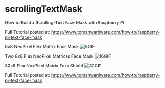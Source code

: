 # scrollingTextMask
How to Build a Scrolling-Text Face Mask with Raspberry Pi

Full Tutorial posted at: https://www.tomshwardware.com/how-to/raspberry-pi-text-face-mask 

8x8 NeoPixel Flex Matrix Face Mask
![8GIF](https://github.com/carolinedunn/scrollingTextMask/blob/master/gif/8-hello.gif)

Two 8x8 Flex NeoPixel Matrices Face Mask
![16GIF](https://github.com/carolinedunn/scrollingTextMask/blob/master/gif/16-himynameis.gif)

32x8 Flex NeoPixel Matrix Face Shield
![32GIF](https://github.com/carolinedunn/scrollingTextMask/blob/master/gif/32-shield.gif)

Full Tutorial posted at: https://www.tomshwardware.com/how-to/raspberry-pi-text-face-mask 
